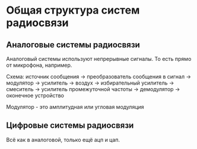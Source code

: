 # Общая структура систем радиосвязи

## Аналоговые системы радиосвязи

Аналоговый системы используют непрерывные сигналы. То есть прямо от микрофона, например.

Схема: источник сообщения -> преобразователь сообщения в сигнал -> модулятор -> усилитель -> воздух -> избирательный усилитель -> смеситель -> усилитель промежуточной частоты -> демодулятор -> оконечное устройство

Модулятор - это амплитудная или угловая модуляция

## Цифровые системы радиосвязи

Всё как в аналоговой, только ещё ацп и цап.
